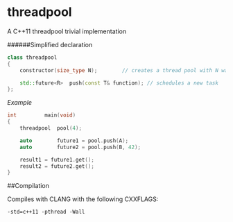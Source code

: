 threadpool
==========

A C++11 threadpool trivial implementation

######Simplified declaration
```c++
class threadpool
{
	constructor(size_type N);		 // creates a thread pool with N waiting threads

	std::future<R>	push(const T& function); // schedules a new task
};
```

*Example*
```c++
int			main(void)
{
	threadpool	pool(4);

	auto		future1 = pool.push(A);
	auto		future2 = pool.push(B, 42);

	result1 = future1.get();
	result2 = future2.get();
}
```

##Compilation

Compiles with CLANG with the following CXXFLAGS:

```shell
-std=c++11 -pthread -Wall
```
